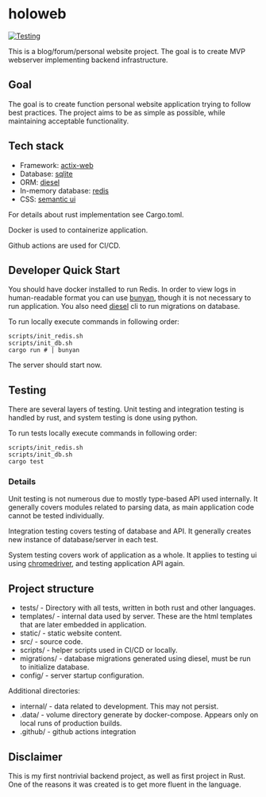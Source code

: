# holoweb

[![Testing](https://github.com/Holodome/holoweb/actions/workflows/general.yml/badge.svg)](https://github.com/Holodome/holoweb/actions/workflows/general.yml)

This is a blog/forum/personal website project. The goal is to create MVP webserver
implementing backend infrastructure.

## Goal

The goal is to create function personal website application trying to follow best practices.
The project aims to be as simple as possible, while maintaining acceptable functionality.

## Tech stack

* Framework: [actix-web](https://actix.rs)
* Database: [sqlite](https://www.sqlite.org/index.html)
* ORM: [diesel](https://diesel.rs/)
* In-memory database: [redis](https://redis.io/)
* CSS: [semantic ui](https://semantic-ui.com/)

For details about rust implementation see Cargo.toml.

Docker is used to containerize application.

Github actions are used for CI/CD.

## Developer Quick Start

You should have docker installed to run Redis.
In order to view logs in human-readable format you can use [bunyan](https://crates.io/crates/bunyan),
though it is not necessary to run application.
You also need [diesel](https://diesel.rs/) cli to run migrations on database.

To run locally execute commands in following order:

```shell
scripts/init_redis.sh
scripts/init_db.sh
cargo run # | bunyan
```

The server should start now.

## Testing

There are several layers of testing. Unit testing and integration testing is handled
by rust, and system testing is done using python.

To run tests locally execute commands in following order:

```shell
scripts/init_redis.sh
scripts/init_db.sh
cargo test
```

### Details

Unit testing is not numerous due to mostly type-based API used internally.
It generally covers modules related to parsing data, as main application code
cannot be tested individually.

Integration testing covers testing of database and API. It generally creates new instance
of database/server in each test.

System testing covers work of application as a whole. It applies to testing ui using
[chromedriver](https://chromedriver.chromium.org/), and testing application API again.

## Project structure

* tests/ - Directory with all tests, written in both rust and other languages.
* templates/ - internal data used by server. These are the html templates that are later embedded in application.
* static/ - static website content.
* src/ - source code.
* scripts/ - helper scripts used in CI/CD or locally.
* migrations/ - database migrations generated using diesel, must be run to initialize database.
* config/ - server startup configuration.

Additional directories:
* internal/ - data related to development. This may not persist.
* .data/ - volume directory generate by docker-compose. Appears only on local runs of production builds.
* .github/ - github actions integration

## Disclaimer

This is my first nontrivial backend project, as well as first project in Rust.
One of the reasons it was created is to get more fluent in the language.
